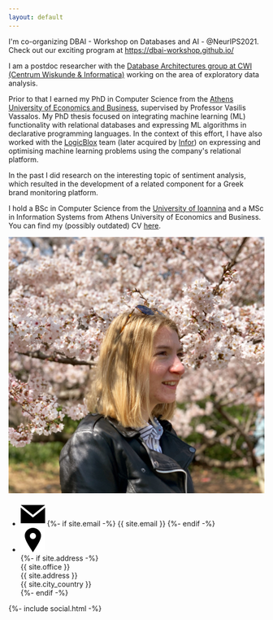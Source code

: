 ```yaml
---
layout: default
---
```


<div id="news" style="font">
I'm co-organizing DBAI - Workshop on Databases and AI - @NeurIPS2021. Check out our exciting program at <a href="https://dbai-workshop.github.io/">https://dbai-workshop.github.io/</a>
</div>

<div id="summary">
     <p>I am a postdoc researcher with the <a href="https://www.cwi.nl/research/groups/database-architectures">Database Architectures group at CWI (Centrum Wiskunde & Informatica)</a> working on the area of exploratory data analysis.

Prior to that I earned my PhD in Computer Science from the <a href="https://www.aueb.gr/en">Athens University of Economics and Business</a>, supervised by Professor Vasilis Vassalos. My PhD thesis focused on integrating machine learning (ML) functionality with relational databases and expressing ML algorithms in declarative programming languages. In the context of this effort, I have also worked with the <a href="https://developer.logicblox.com/">LogicBlox</a> team (later acquired by <a href="https://www.infor.com/">Infor</a>) on expressing and optimising machine learning problems using the company's relational platform.</p>

<p>In the past I did research on the interesting topic of sentiment analysis, which resulted in the development of a related component for a Greek brand monitoring platform.
</p>

<p>
I hold a BSc in Computer Science from the <a href="http://www.uoi.gr/">University of Ioannina</a> and a MSc in Information Systems from Athens University of Economics and Business. You can find my (possibly outdated) CV <a href="/assets/papers/Nantia_Makrynioti_CV.pdf">here</a>.
</p>
</div>
<div id="contactAndPhoto">
     <img id="myPicture" src="/assets/images/nantia_japan.jpg">
      <ul class="contact-list">
      	  <li class="detail-element">
	      <img src="/assets/images/envelope.svg" id="envelope-image">
	      {%- if site.email -%}
	      <span>{{ site.email }}</span>
	      {%- endif -%}
          </li>
	  <li class="detail-element">
	      <div id="pin-div">
	      <img src="/assets/images/address.svg" id="pin-image">
	      </div>
	      {%- if site.address -%}
	      <div id="address-div">
	      <span>{{ site.office }}</span>
	      <br>
	      <span>{{ site.address }}</span>
	      <br>
	      <span>{{ site.city_country }}</span></div>
	      <div style="clear: both;"></div>
	      {%- endif -%}
	  </li>
	</ul>
	{%- include social.html -%}
</div>
<div style="clear: both;"></div>
